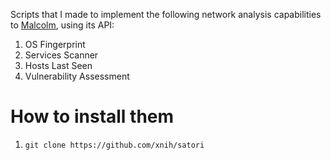Scripts that I made to implement the following network analysis capabilities to [Malcolm](https://malcolm.fyi/), using its API:

1. OS Fingerprint
2. Services Scanner
3. Hosts Last Seen
4. Vulnerability Assessment

# How to install them
1. ```git clone https://github.com/xnih/satori```
